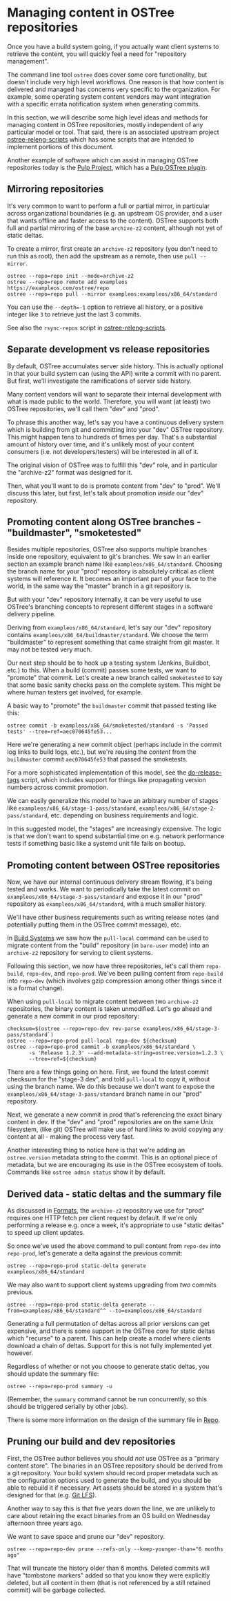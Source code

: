 # Managing content in OSTree repositories

Once you have a build system going, if you actually want client
systems to retrieve the content, you will quickly feel a need for
"repository management".

The command line tool `ostree` does cover some core functionality, but
doesn't include very high level workflows.  One reason is that how
content is delivered and managed has concerns very specific to the
organization.  For example, some operating system content vendors may
want integration with a specific errata notification system when
generating commits.

In this section, we will describe some high level ideas and methods
for managing content in OSTree repositories, mostly independent of any
particular model or tool.  That said, there is an associated upstream
project [ostree-releng-scripts](https://github.com/ostreedev/ostree-releng-scripts)
which has some scripts that are intended to implement portions of
this document.

Another example of software which can assist in managing OSTree
repositories today is the [Pulp Project](http://www.pulpproject.org/),
which has a
[Pulp OSTree plugin](https://pulp-ostree.readthedocs.org/en/latest/).

## Mirroring repositories

It's very common to want to perform a full or partial mirror, in
particular across organizational boundaries (e.g. an upstream OS
provider, and a user that wants offline and faster access to the
content).  OSTree supports both full and partial mirroring of the base
`archive-z2` content, although not yet of static deltas.

To create a mirror, first create an `archive-z2` repository (you don't
need to run this as root), then add the upstream as a remote, then use
`pull --mirror`.

```
ostree --repo=repo init --mode=archive-z2
ostree --repo=repo remote add exampleos https://exampleos.com/ostree/repo
ostree --repo=repo pull --mirror exampleos:exampleos/x86_64/standard
```

You can use the `--depth=-1` option to retrieve all history, or a
positive integer like `3` to retrieve just the last 3 commits.

See also the `rsync-repos` script in
[ostree-releng-scripts](https://github.com/ostreedev/ostree-releng-scripts).

## Separate development vs release repositories

By default, OSTree accumulates server side history.  This is actually
optional in that your build system can (using the API) write a commit
with no parent.  But first, we'll investigate the ramifications of
server side history.

Many content vendors will want to separate their internal development
with what is made public to the world.  Therefore, you will want (at
least) two OSTree repositories, we'll call them "dev" and "prod".

To phrase this another way, let's say you have a continuous delivery
system which is building from git and committing into your "dev"
OSTree repository.  This might happen tens to hundreds of times per
day.  That's a substantial amount of history over time, and it's
unlikely most of your content consumers (i.e. not developers/testers)
will be interested in all of it.

The original vision of OSTree was to fulfill this "dev" role, and in
particular the "archive-z2" format was designed for it.

Then, what you'll want to do is promote content from "dev" to "prod".
We'll discuss this later, but first, let's talk about promotion
*inside* our "dev" repository.

## Promoting content along OSTree branches - "buildmaster", "smoketested"

Besides multiple repositories, OSTree also supports multiple branches
inside one repository, equivalent to git's branches.  We saw in an
earlier section an example branch name like
`exampleos/x86_64/standard`.  Choosing the branch name for your "prod"
repository is absolutely critical as client systems will reference it.
It becomes an important part of your face to the world, in the same
way the "master" branch in a git repository is.

But with your "dev" repository internally, it can be very useful to
use OSTree's branching concepts to represent different stages in a
software delivery pipeline.

Deriving from `exampleos/x86_64/standard`, let's say our "dev"
repository contains `exampleos/x86_64/buildmaster/standard`.  We choose the
term "buildmaster" to represent something that came straight from git
master.  It may not be tested very much.

Our next step should be to hook up a testing system (Jenkins,
Buildbot, etc.) to this.  When a build (commit) passes some tests, we
want to "promote" that commit.  Let's create a new branch called
`smoketested` to say that some basic sanity checks pass on the
complete system.  This might be where human testers get involved, for
example.

A basic way to "promote" the `buildmaster` commit that passed
testing like this:

```
ostree commit -b exampleos/x86_64/smoketested/standard -s 'Passed tests' --tree=ref=aec070645fe53...
```

Here we're generating a new commit object (perhaps include in the commit
log links to build logs, etc.), but we're reusing the *content* from the `buildmaster`
commit `aec070645fe53` that passed the smoketests.

For a more sophisticated implementation of this model, see the
[do-release-tags](https://github.com/ostreedev/ostree-releng-scripts/blob/master/do-release-tags)
script, which includes support for things like propagating version
numbers across commit promotion.

We can easily generalize this model to have an arbitrary number of
stages like `exampleos/x86_64/stage-1-pass/standard`,
`exampleos/x86_64/stage-2-pass/standard`, etc. depending on business
requirements and logic.

In this suggested model, the "stages" are increasingly expensive.  The
logic is that we don't want to spend substantial time on e.g. network
performance tests if something basic like a systemd unit file fails on
bootup.


## Promoting content between OSTree repositories

Now, we have our internal continuous delivery stream flowing, it's
being tested and works.  We want to periodically take the latest
commit on `exampleos/x86_64/stage-3-pass/standard` and expose it in
our "prod" repository as `exampleos/x86_64/standard`, with a much
smaller history.

We'll have other business requirements such as writing release notes
(and potentially putting them in the OSTree commit message), etc.

In [Build Systems](buildsystem-and-repos.md) we saw how the
`pull-local` command can be used to migrate content from the "build"
repository (in `bare-user` mode) into an `archive-z2` repository for
serving to client systems.

Following this section, we now have three repositories, let's call
them `repo-build`, `repo-dev`, and `repo-prod`.  We've been pulling
content from `repo-build` into `repo-dev` (which involves gzip
compression among other things since it is a format change).

When using `pull-local` to migrate content between two `archive-z2`
repositories, the binary content is taken unmodified.  Let's go ahead
and generate a new commit in our prod repository:

```
checksum=$(ostree --repo=repo-dev rev-parse exampleos/x86_64/stage-3-pass/standard`)
ostree --repo=repo-prod pull-local repo-dev ${checksum}
ostree --repo=repo-prod commit -b exampleos/x86_64/standard \
       -s 'Release 1.2.3' --add-metadata-string=ostree.version=1.2.3 \
	   --tree=ref=${checksum}
```

There are a few things going on here.  First, we found the latest
commit checksum for the "stage-3 dev", and told `pull-local` to copy
it, without using the branch name.  We do this because we don't want
to expose the `exampleos/x86_64/stage-3-pass/standard` branch name in
our "prod" repository.

Next, we generate a new commit in prod that's referencing the exact
binary content in dev.  If the "dev" and "prod" repositories are on
the same Unix filesystem, (like git) OSTree will make use of hard
links to avoid copying any content at all - making the process very
fast.

Another interesting thing to notice here is that we're adding an
`ostree.version` metadata string to the commit.  This is an optional
piece of metadata, but we are encouraging its use in the OSTree
ecosystem of tools.  Commands like `ostree admin status` show it by
default.

## Derived data - static deltas and the summary file

As discussed in [Formats](formats.md), the `archive-z2` repository we
use for "prod" requires one HTTP fetch per client request by default.
If we're only performing a release e.g. once a week, it's appropriate
to use "static deltas" to speed up client updates.

So once we've used the above command to pull content from `repo-dev`
into `repo-prod`, let's generate a delta against the previous commit:

```
ostree --repo=repo-prod static-delta generate exampleos/x86_64/standard
```

We may also want to support client systems upgrading from *two*
commits previous.

```
ostree --repo=repo-prod static-delta generate --from=exampleos/x86_64/standard^^ --to=exampleos/x86_64/standard
```

Generating a full permutation of deltas across all prior versions can
get expensive, and there is some support in the OSTree core for static
deltas which "recurse" to a parent.  This can help create a model
where clients download a chain of deltas.  Support for this is not
fully implemented yet however.

Regardless of whether or not you choose to generate static deltas,
you should update the summary file:

```
ostree --repo=repo-prod summary -u
```

(Remember, the `summary` command cannot be run concurrently, so this
 should be triggered serially by other jobs).

There is some more information on the design of the summary file in
[Repo](repo.md).

## Pruning our build and dev repositories

First, the OSTree author believes you should *not* use OSTree as a
"primary content store".  The binaries in an OSTree repository should
be derived from a git repository.  Your build system should record
proper metadata such as the configuration options used to generate the
build, and you should be able to rebuild it if necessary.  Art assets
should be stored in a system that's designed for that
(e.g. [Git LFS](https://git-lfs.github.com/)).

Another way to say this is that five years down the line, we are
unlikely to care about retaining the exact binaries from an OS build
on Wednesday afternoon three years ago.

We want to save space and prune our "dev" repository.

```
ostree --repo=repo-dev prune --refs-only --keep-younger-than="6 months ago"
```

That will truncate the history older than 6 months.  Deleted commits
will have "tombstone markers" added so that you know they were
explicitly deleted, but all content in them (that is not referenced by
a still retained commit) will be garbage collected.
